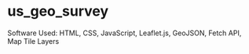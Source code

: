 # us_geo_survey
Software Used: HTML, CSS, JavaScript, Leaflet.js, GeoJSON, Fetch API, Map Tile Layers
